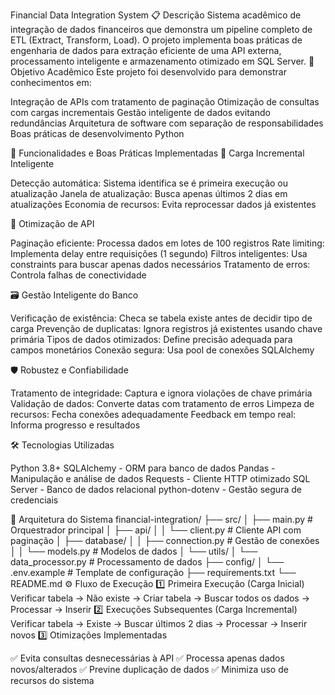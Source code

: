 Financial Data Integration System
📋 Descrição
Sistema acadêmico de integração de dados financeiros que demonstra um pipeline completo de ETL (Extract, Transform, Load). O projeto implementa boas práticas de engenharia de dados para extração eficiente de uma API externa, processamento inteligente e armazenamento otimizado em SQL Server.
🎯 Objetivo Acadêmico
Este projeto foi desenvolvido para demonstrar conhecimentos em:

Integração de APIs com tratamento de paginação
Otimização de consultas com cargas incrementais
Gestão inteligente de dados evitando redundâncias
Arquitetura de software com separação de responsabilidades
Boas práticas de desenvolvimento Python

🚀 Funcionalidades e Boas Práticas Implementadas
🔄 Carga Incremental Inteligente

Detecção automática: Sistema identifica se é primeira execução ou atualização
Janela de atualização: Busca apenas últimos 2 dias em atualizações
Economia de recursos: Evita reprocessar dados já existentes

📡 Otimização de API

Paginação eficiente: Processa dados em lotes de 100 registros
Rate limiting: Implementa delay entre requisições (1 segundo)
Filtros inteligentes: Usa constraints para buscar apenas dados necessários
Tratamento de erros: Controla falhas de conectividade

🗃️ Gestão Inteligente do Banco

Verificação de existência: Checa se tabela existe antes de decidir tipo de carga
Prevenção de duplicatas: Ignora registros já existentes usando chave primária
Tipos de dados otimizados: Define precisão adequada para campos monetários
Conexão segura: Usa pool de conexões SQLAlchemy

🛡️ Robustez e Confiabilidade

Tratamento de integridade: Captura e ignora violações de chave primária
Validação de dados: Converte datas com tratamento de erros
Limpeza de recursos: Fecha conexões adequadamente
Feedback em tempo real: Informa progresso e resultados

🛠️ Tecnologias Utilizadas

Python 3.8+
SQLAlchemy - ORM para banco de dados
Pandas - Manipulação e análise de dados
Requests - Cliente HTTP otimizado
SQL Server - Banco de dados relacional
python-dotenv - Gestão segura de credenciais

📁 Arquitetura do Sistema
financial-integration/
├── src/
│   ├── main.py                 # Orquestrador principal
│   ├── api/
│   │   └── client.py          # Cliente API com paginação
│   ├── database/
│   │   ├── connection.py      # Gestão de conexões
│   │   └── models.py          # Modelos de dados
│   └── utils/
│       └── data_processor.py  # Processamento de dados
├── config/
│   └── .env.example          # Template de configuração
├── requirements.txt
└── README.md
⚙️ Fluxo de Execução
1️⃣ Primeira Execução (Carga Inicial)
Verificar tabela → Não existe → Criar tabela → Buscar todos os dados → Processar → Inserir
2️⃣ Execuções Subsequentes (Carga Incremental)
Verificar tabela → Existe → Buscar últimos 2 dias → Processar → Inserir novos
3️⃣ Otimizações Implementadas

✅ Evita consultas desnecessárias à API
✅ Processa apenas dados novos/alterados
✅ Previne duplicação de dados
✅ Minimiza uso de recursos do sistema
